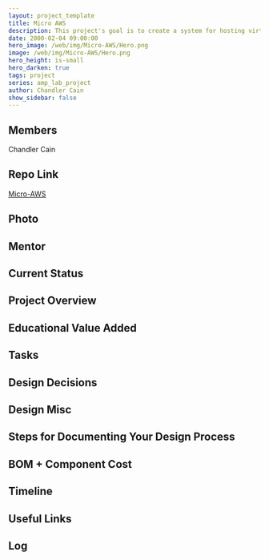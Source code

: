 ```yaml
---
layout: project_template
title: Micro AWS
description: This project's goal is to create a system for hosting virtualized web services.
date: 2000-02-04 09:00:00
hero_image: /web/img/Micro-AWS/Hero.png
image: /web/img/Micro-AWS/Hero.png
hero_height: is-small
hero_darken: true
tags: project
series: amp_lab_project
author: Chandler Cain
show_sidebar: false
---
```




## Members
Chandler Cain

## Repo Link
<a class="button is-link" href="https://github.com/Amp-Lab-at-VT/Micro-AWS" >Micro-AWS</a>

## Photo

## Mentor

## Current Status

## Project Overview


## Educational Value Added


## Tasks

## Design Decisions

## Design Misc

## Steps for Documenting Your Design Process

## BOM + Component Cost

## Timeline

## Useful Links

## Log
            